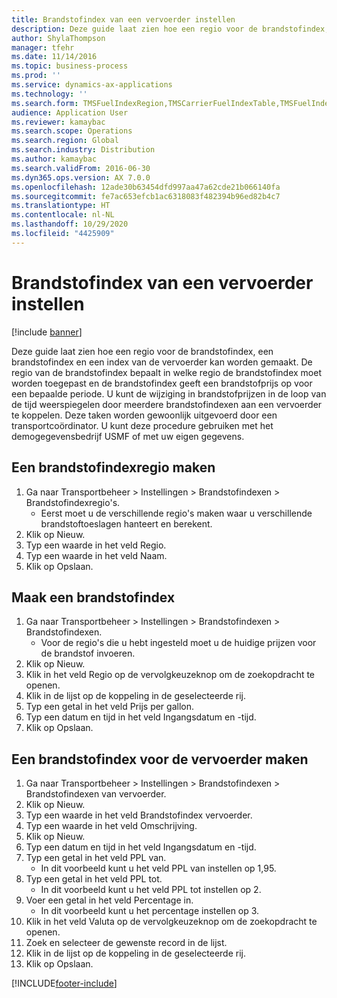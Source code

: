 ```yaml
---
title: Brandstofindex van een vervoerder instellen
description: Deze guide laat zien hoe een regio voor de brandstofindex, een brandstofindex en een index van de vervoerder kan worden gemaakt.
author: ShylaThompson
manager: tfehr
ms.date: 11/14/2016
ms.topic: business-process
ms.prod: ''
ms.service: dynamics-ax-applications
ms.technology: ''
ms.search.form: TMSFuelIndexRegion,TMSCarrierFuelIndexTable,TMSFuelIndex
audience: Application User
ms.reviewer: kamaybac
ms.search.scope: Operations
ms.search.region: Global
ms.search.industry: Distribution
ms.author: kamaybac
ms.search.validFrom: 2016-06-30
ms.dyn365.ops.version: AX 7.0.0
ms.openlocfilehash: 12ade30b63454dfd997aa47a62cde21b066140fa
ms.sourcegitcommit: fe7ac653efcb1ac6318083f482394b96ed82b4c7
ms.translationtype: HT
ms.contentlocale: nl-NL
ms.lasthandoff: 10/29/2020
ms.locfileid: "4425909"
---
```

# <a name="set-up-a-carrier-fuel-index"></a>Brandstofindex van een vervoerder instellen

[!include [banner](../../includes/banner.md)]

Deze guide laat zien hoe een regio voor de brandstofindex, een brandstofindex en een index van de vervoerder kan worden gemaakt. De regio van de brandstofindex bepaalt in welke regio de brandstofindex moet worden toegepast en de brandstofindex geeft een brandstofprijs op voor een bepaalde periode. U kunt de wijziging in brandstofprijzen in de loop van de tijd weerspiegelen door meerdere brandstofindexen aan een vervoerder te koppelen.  Deze taken worden gewoonlijk uitgevoerd door een transportcoördinator. U kunt deze procedure gebruiken met het demogegevensbedrijf USMF of met uw eigen gegevens.


## <a name="create-a-fuel-index-region"></a>Een brandstofindexregio maken
1. Ga naar Transportbeheer > Instellingen > Brandstofindexen > Brandstofindexregio's.
    * Eerst moet u de verschillende regio's maken waar u verschillende brandstoftoeslagen hanteert en berekent.  
2. Klik op Nieuw.
3. Typ een waarde in het veld Regio.
4. Typ een waarde in het veld Naam.
5. Klik op Opslaan.

## <a name="create-a-fuel-index"></a>Maak een brandstofindex
1. Ga naar Transportbeheer > Instellingen > Brandstofindexen > Brandstofindexen.
    * Voor de regio's die u hebt ingesteld moet u de huidige prijzen voor de brandstof invoeren.  
2. Klik op Nieuw.
3. Klik in het veld Regio op de vervolgkeuzeknop om de zoekopdracht te openen.
4. Klik in de lijst op de koppeling in de geselecteerde rij.
5. Typ een getal in het veld Prijs per gallon.
6. Typ een datum en tijd in het veld Ingangsdatum en -tijd.
7. Klik op Opslaan.

## <a name="create-a-carrier-fuel-index"></a>Een brandstofindex voor de vervoerder maken
1. Ga naar Transportbeheer > Instellingen > Brandstofindexen > Brandstofindexen van vervoerder.
2. Klik op Nieuw.
3. Typ een waarde in het veld Brandstofindex vervoerder.
4. Typ een waarde in het veld Omschrijving.
5. Klik op Nieuw.
6. Typ een datum en tijd in het veld Ingangsdatum en -tijd.
7. Typ een getal in het veld PPL van.
    * In dit voorbeeld kunt u het veld PPL van instellen op 1,95.  
8. Typ een getal in het veld PPL tot.
    * In dit voorbeeld kunt u het veld PPL tot instellen op 2.  
9. Voer een getal in het veld Percentage in.
    * In dit voorbeeld kunt u het percentage instellen op 3.  
10. Klik in het veld Valuta op de vervolgkeuzeknop om de zoekopdracht te openen.
11. Zoek en selecteer de gewenste record in de lijst.
12. Klik in de lijst op de koppeling in de geselecteerde rij.
13. Klik op Opslaan.



[!INCLUDE[footer-include](../../../includes/footer-banner.md)]